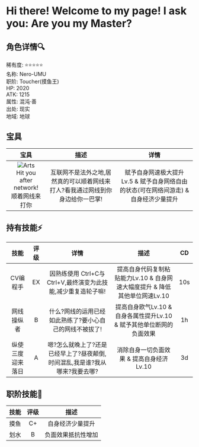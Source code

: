 # Hi there! Welcome to my page! I ask you: Are you my Master?
## 角色详情:mag:     
稀有度: :star::star::star::star::star:     
名称: Nero-UMU     
职阶: Toucher(摸鱼王)     
HP: 2020     
ATK: 1215     
属性: 混沌·善     
出处: 现实     
地域: 地球     

## 宝具
|宝具|描述|详情|
|:---:|:---:|:---:|
|![Arts](https://raw.githubusercontent.com/Nero-UMU/Nero-UMU/main/img/Arts.png)<br>Hit you after network!<br>顺着网线来打你|互联网不是法外之地,居然真的可以顺着网线来打人?看我通过网线到你身边给你一巴掌!|赋予自身网速极大提升Lv.5 & 赋予自身网络自由的状态(可在网络间游走) & 自身经济少量提升|


## 持有技能:zap:     
|技能|评级|详情|描述|CD|
|:---:|:---:|:---:|:---:|:---:|
|CV编程手|EX|因熟练使用 Ctrl+C与 Ctrl+V,最终演变为此技能,减少重复造轮子嘛!|提高自身代码复制粘贴能力Lv.10 & 自身网速大幅度提升 & 降低其他单位网速Lv.10|10s|
|网线操纵者|B|什么?网线的运用已经如此熟练了?要小心自己的网线不被拔了!|提高自身欧气Lv.10 & 自身各属性提升Lv.10 & 赋予其他单位断网的负面效果|1h|
|纵使三度迎来落日|A|嗯?怎么就晚上了?还是已经早上了?昼夜颠倒,时间混乱,我是谁?我从哪来?我要去哪?|消除自身一切负面效果 & 提高自身经济Lv.10|3d|

## 职阶技能:hammer:
|技能|评级|描述|
|:---:|:---:|:---:|
|摸鱼|C+|自身经济少量提升|
|划水|B|负面效果抵抗性增加|
